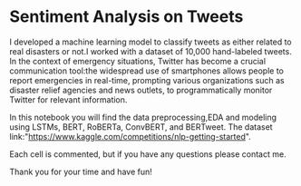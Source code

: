 # Sentiment Analysis on Tweets
I developed a machine learning model to classify tweets as either related to real disasters or not.I worked with a dataset of 10,000 hand-labeled tweets.
In the context of emergency situations, Twitter has become a crucial communication tool:the widespread use of smartphones allows people to report emergencies in real-time, prompting various organizations such as disaster relief agencies and news outlets, to programmatically monitor Twitter for relevant information.

In this notebook you will find the data preprocessing,EDA and modeling using LSTMs, BERT, RoBERTa, ConvBERT, and BERTweet.
The dataset link:"https://www.kaggle.com/competitions/nlp-getting-started".

Each cell is commented, but if you have any questions please contact me.

Thank you for your time and have fun!
